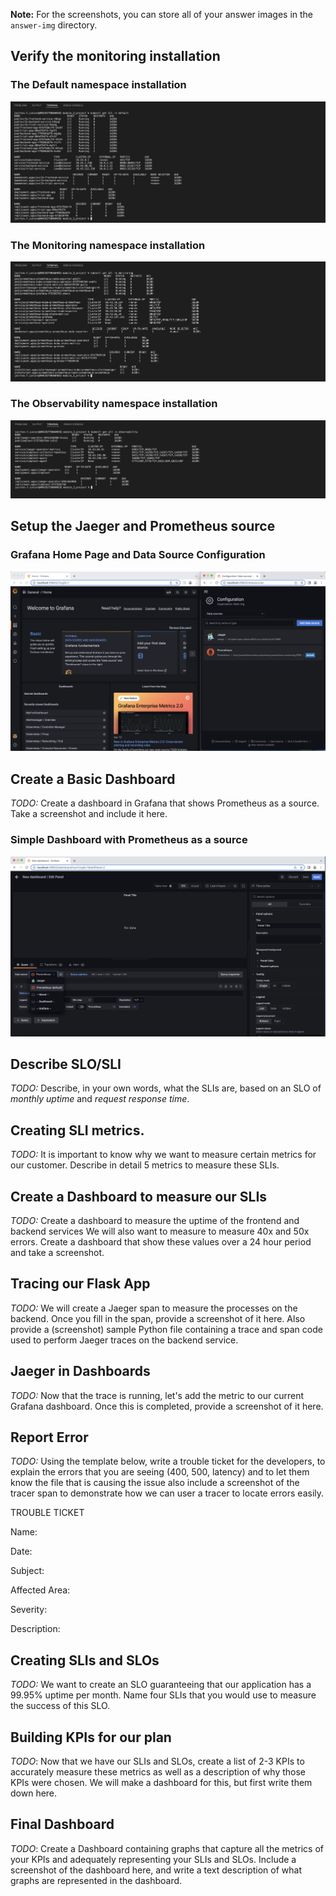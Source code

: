 **Note:** For the screenshots, you can store all of your answer images in the `answer-img` directory.

## Verify the monitoring installation
### The Default namespace installation
![The Default namespace installation](answer-img/01-Kubectl-Namespace-Default.png)

### The Monitoring namespace installation
![The Monitoring namespace installation](answer-img/01-Kubectl-Namespace-Monitoring.png)

### The Observability namespace installation
![The Observability namespace installation](answer-img/01-Kubectl-Namespace-Observability.png)

## Setup the Jaeger and Prometheus source
### Grafana Home Page and Data Source Configuration
![Grafana Home Page and Data Source Configuration](answer-img/02-Grafana-Home&DataSources.png)


## Create a Basic Dashboard
*TODO:* Create a dashboard in Grafana that shows Prometheus as a source. Take a screenshot and include it here.
### Simple Dashboard with Prometheus as a source
![Simple Dashboard with Prometheus as a source](answer-img/03-Grafana-Prometheus-as-a-Source.png)

## Describe SLO/SLI
*TODO:* Describe, in your own words, what the SLIs are, based on an SLO of *monthly uptime* and *request response time*.

## Creating SLI metrics.
*TODO:* It is important to know why we want to measure certain metrics for our customer. Describe in detail 5 metrics to measure these SLIs. 

## Create a Dashboard to measure our SLIs
*TODO:* Create a dashboard to measure the uptime of the frontend and backend services We will also want to measure to measure 40x and 50x errors. Create a dashboard that show these values over a 24 hour period and take a screenshot.

## Tracing our Flask App
*TODO:*  We will create a Jaeger span to measure the processes on the backend. Once you fill in the span, provide a screenshot of it here. Also provide a (screenshot) sample Python file containing a trace and span code used to perform Jaeger traces on the backend service.

## Jaeger in Dashboards
*TODO:* Now that the trace is running, let's add the metric to our current Grafana dashboard. Once this is completed, provide a screenshot of it here.

## Report Error
*TODO:* Using the template below, write a trouble ticket for the developers, to explain the errors that you are seeing (400, 500, latency) and to let them know the file that is causing the issue also include a screenshot of the tracer span to demonstrate how we can user a tracer to locate errors easily.

TROUBLE TICKET

Name:

Date:

Subject:

Affected Area:

Severity:

Description:


## Creating SLIs and SLOs
*TODO:* We want to create an SLO guaranteeing that our application has a 99.95% uptime per month. Name four SLIs that you would use to measure the success of this SLO.

## Building KPIs for our plan
*TODO*: Now that we have our SLIs and SLOs, create a list of 2-3 KPIs to accurately measure these metrics as well as a description of why those KPIs were chosen. We will make a dashboard for this, but first write them down here.

## Final Dashboard
*TODO*: Create a Dashboard containing graphs that capture all the metrics of your KPIs and adequately representing your SLIs and SLOs. Include a screenshot of the dashboard here, and write a text description of what graphs are represented in the dashboard.  
